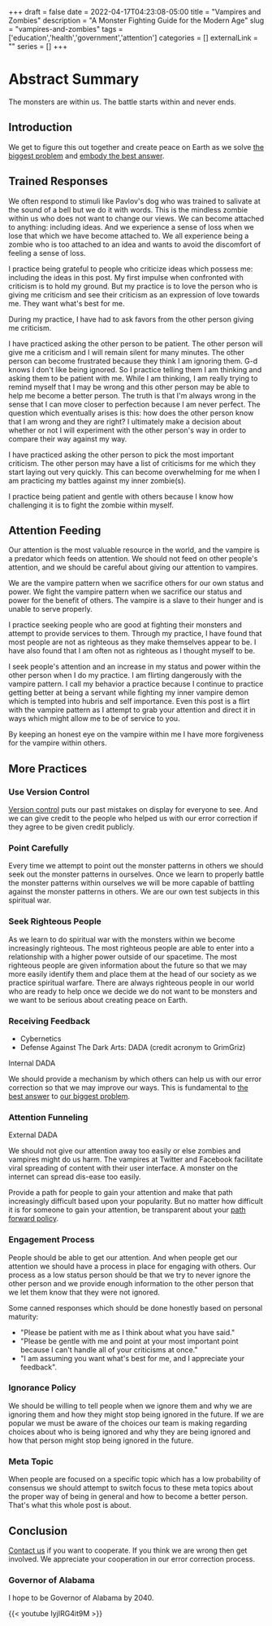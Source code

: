 +++ 
draft = false
date = 2022-04-17T04:23:08-05:00
title = "Vampires and Zombies"
description = "A Monster Fighting Guide for the Modern Age"
slug = "vampires-and-zombies"
tags = ['education','health','government','attention']
categories = []
externalLink = ""
series = []
+++

# Abstract Summary

The monsters are within us.  The battle starts within and never ends.

## Introduction

We get to figure this out together and create peace on Earth as we solve [the biggest problem](/posts/human-resource-problem) and [embody the best answer](/posts/my-paths-forward-policy).

## Trained Responses

We often respond to stimuli like Pavlov's dog who was trained to salivate at the sound of a bell but we do it with words.  This is the mindless zombie within us who does not want to change our views.  We can become attached to anything: including ideas.  And we experience a sense of loss when we lose that which we have become attached to.  We all experience being a zombie who is too attached to an idea and wants to avoid the discomfort of feeling a sense of loss.

I practice being grateful to people who criticize ideas which possess me: including the ideas in this post.  My first impulse when confronted with criticism is to hold my ground.  But my practice is to love the person who is giving me criticism and see their criticism as an expression of love towards me.  They want what's best for me.

During my practice, I have had to ask favors from the other person giving me criticism.

I have practiced asking the other person to be patient.  The other person will give me a criticism and I will remain silent for many minutes.  The other person can become frustrated because they think I am ignoring them.  G-d knows I don't like being ignored.  So I practice telling them I am thinking and asking them to be patient with me.  While I am thinking, I am really trying to remind myself that I may be wrong and this other person may be able to help me become a better person.  The truth is that I'm always wrong in the sense that I can move closer to perfection because I am never perfect.  The question which eventually arises is this: how does the other person know that I am wrong and they are right?  I ultimately make a decision about whether or not I will experiment with the other person's way in order to compare their way against my way.

I have practiced asking the other person to pick the most important criticism.  The other person may have a list of criticisms for me which they start laying out very quickly.  This can become overwhelming for me when I am practicing my battles against my inner zombie(s).

I practice being patient and gentle with others because I know how challenging it is to fight the zombie within myself.

## Attention Feeding

Our attention is the most valuable resource in the world, and the vampire is a predator which feeds on attention.  We should not feed on other people's attention, and we should be careful about giving our attention to vampires.

We are the vampire pattern when we sacrifice others for our own status and power.  We fight the vampire pattern when we sacrifice our status and power for the benefit of others.  The vampire is a slave to their hunger and is unable to serve properly.

I practice seeking people who are good at fighting their monsters and attempt to provide services to them.  Through my practice, I have found that most people are not as righteous as they make themselves appear to be.  I have also found that I am often not as righteous as I thought myself to be.

I seek people's attention and an increase in my status and power within the other person when I do my practice.  I am flirting dangerously with the vampire pattern.  I call my behavior a practice because I continue to practice getting better at being a servant while fighting my inner vampire demon which is tempted into hubris and self importance.  Even this post is a flirt with the vampire pattern as I attempt to grab your attention and direct it in ways which might allow me to be of service to you.

By keeping an honest eye on the vampire within me I have more forgiveness for the vampire within others.

## More Practices

### Use Version Control

[Version control](https://github.com/heroLFG/hugo-herolfg-site/commits/dev/content/posts/vampires-and-zombies.md) puts our past mistakes on display for everyone to see.  And we can give credit to the people who helped us with our error correction if they agree to be given credit publicly.

### Point Carefully

Every time we attempt to point out the monster patterns in others we should seek out the monster patterns in ourselves.  Once we learn to properly battle the monster patterns within ourselves we will be more capable of battling against the monster patterns in others.  We are our own test subjects in this spiritual war.

### Seek Righteous People

As we learn to do spiritual war with the monsters within we become increasingly righteous.  The most righteous people are able to enter into a relationship with a higher power outside of our spacetime.  The most righteous people are given information about the future so that we may more easily identify them and place them at the head of our society as we practice spiritual warfare.  There are always righteous people in our world who are ready to help once we decide we do not want to be monsters and we want to be serious about creating peace on Earth.

### Receiving Feedback
- Cybernetics
- Defense Against The Dark Arts: DADA (credit acronym to GrimGriz)

Internal DADA

We should provide a mechanism by which others can help us with our error correction so that we may improve our ways.  This is fundamental to [the best answer](/posts/my-paths-forward-policy) to [our biggest problem](/posts/human-resource-problem).

### Attention Funneling

External DADA

We should not give our attention away too easily or else zombies and vampires might do us harm.  The vampires at Twitter and Facebook facilitate viral spreading of content with their user interface.  A monster on the internet can spread dis-ease too easily.

Provide a path for people to gain your attention and make that path increasingly difficult based upon your popularity.  But no matter how difficult it is for someone to gain your attention, be transparent about your [path forward policy](/posts/my-paths-forward-policy).

### Engagement Process

People should be able to get our attention.  And when people get our attention we should have a process in place for engaging with others.  Our process as a low status person should be that we try to never ignore the other person and we provide enough information to the other person that we let them know that they were not ignored.

Some canned responses which should be done honestly based on personal maturity:
- "Please be patient with me as I think about what you have said."
- "Please be gentle with me and point at your most important point because I can't handle all of your criticisms at once."
- "I am assuming you want what's best for me, and I appreciate your feedback".

### Ignorance Policy

We should be willing to tell people when we ignore them and why we are ignoring them and how they might stop being ignored in the future.  If we are popular we must be aware of the choices our team is making regarding choices about who is being ignored and why they are being ignored and how that person might stop being ignored in the future.

### Meta Topic

When people are focused on a specific topic which has a low probability of consensus we should attempt to switch focus to these meta topics about the proper way of being in general and how to become a better person.  That's what this whole post is about.

## Conclusion

[Contact us](/contact) if you want to cooperate.  If you think we are wrong then get involved.  We appreciate your cooperation in our error correction process.

### Governor of Alabama

I hope to be Governor of Alabama by 2040.

{{< youtube IyjIRG4it9M >}}
